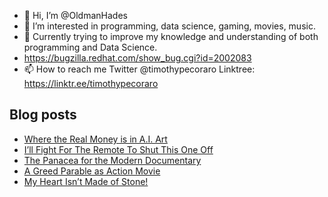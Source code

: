 - 👋 Hi, I’m @OldmanHades
- 👀 I’m interested in programming, data science, gaming, movies, music.
- 🌱 Currently trying to improve my knowledge and understanding of both programming and Data Science.
- https://bugzilla.redhat.com/show_bug.cgi?id=2002083
- 📫 How to reach me Twitter @timothypecoraro
Linktree: https://linktr.ee/timothypecoraro

## Blog posts
<!-- BLOG-POST-LIST:START -->
- [Where the Real Money is in A.I. Art](https://medium.com/data-driven-fiction/where-the-real-money-is-in-a-i-art-704d326fcf88?source=rss-5097f5c9b801------2)
- [I’ll Fight For The Remote To Shut This One Off](https://medium.com/@timothypecoraro/ill-fight-for-the-remote-to-shut-this-one-off-933f4b8ce05e?source=rss-5097f5c9b801------2)
- [The Panacea for the Modern Documentary](https://medium.com/@timothypecoraro/the-panacea-for-the-modern-documentary-22d1f1e9762d?source=rss-5097f5c9b801------2)
- [A Greed Parable as Action Movie](https://medium.com/@timothypecoraro/a-greed-parable-as-action-movie-c63aa5541eb5?source=rss-5097f5c9b801------2)
- [My Heart Isn’t Made of Stone!](https://medium.com/@timothypecoraro/my-heart-isnt-made-of-stone-d5f4de149fc0?source=rss-5097f5c9b801------2)
<!-- BLOG-POST-LIST:END -->
